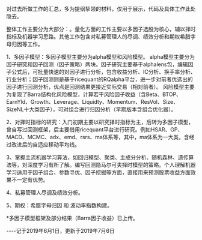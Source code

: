 


对过去所做工作的汇总，多为提纲挈领的材料，仅用于展示，代码及具体工作此处隐去。

整体工作主要分为大部分：。量化方面的工作主要以多因子选股为核心，辅以择时指标及机器学习思路。其他工作包含对私募管理人的尽调、绩效分析和期权希腊字母归因等工作。


1、多因子模型：多因子模型主要分为alpha模型和风险模型。
alpha模型主要分为因子研究和因子回测（因子策略）两块。因子研究主要基于alphalens包，编辑因子公式后，可批量快速的对因子进行分析，包含收益分析、IC分析、换手率分析、行业分析；因子回测则是基于ricequant的RQalpha平台，进一步对前者优选出的因子进行回测分析，优点是回测结果更接近实际交易（相对前者）。
风险模型主要为复现了Barra结构化风险模型，计算若干风险因子收益（含Beta、BTOP、EarnYld、Growth、Leverage、Liquidty、Momentum、ResVol、Size、SizeNL十大类因子），可对组合进行归因分析（早期版本含组合优化器）。

2、对择时指标的研究：入门初期主要以研究择时指标为主，后转为多因子模型，曾自写过回测框架，后主要借用ricequant平台进行研究。例如HSAR、GP、MACD、MCMC、adx、emd、rsrs、ma体系等，其中，ma体系为一大类，含经过改进后的自适应移动平均线。

3、掌握主流机器学习算法，如回归模型、聚类、主成分分析、随机森林、遗传算法等，对深度学习有所了解。编写回测隐马尔可夫择时模型的策略。个人理解机器学习适用于因子组合、参数寻优、因子挖掘等方面，直接用来预测股票收益方面效果不一定有优势。

4、私募管理人尽调及绩效分析。

5、期权：希腊字母归因 和 波动率指数构建。



*多因子模型框架及部分结果（Barra因子收益）已上传。

----记于2019年6月1日，更新于2019年7月6日
